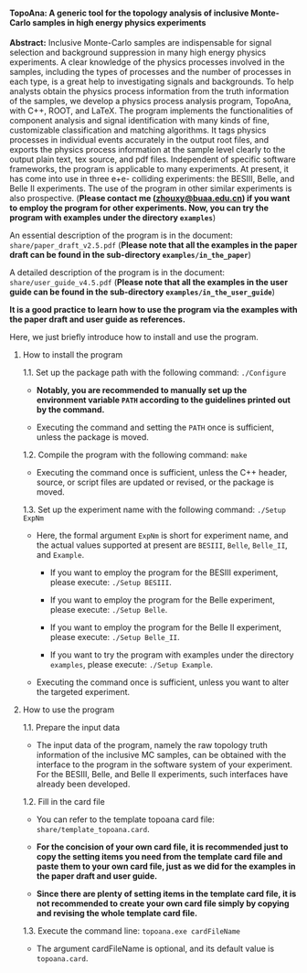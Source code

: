 #### TopoAna: A generic tool for the topology analysis of inclusive Monte-Carlo samples in high energy physics experiments

**Abstract:** Inclusive Monte-Carlo samples are indispensable for signal selection and background suppression in many high energy physics experiments. A clear knowledge of the physics processes involved in the samples, including the types of processes and the number of processes in each type, is a great help to investigating signals and backgrounds. To help analysts obtain the physics process information from the truth information of the samples, we develop a physics process analysis program, TopoAna, with C++, ROOT, and LaTeX. The program implements the functionalities of component analysis and signal identification with many kinds of fine, customizable classification and matching algorithms. It tags physics processes in individual events accurately in the output root files, and exports the physics process information at the sample level clearly to the output plain text, tex source, and pdf files. Independent of specific software frameworks, the program is applicable to many experiments. At present, it has come into use in three e+e- colliding experiments: the BESIII, Belle, and Belle II experiments.
The use of the program in other similar experiments is also prospective. (**Please contact me (zhouxy@buaa.edu.cn) if you want to employ the program for other experiments. Now, you can try the program with examples under the directory ``examples``**)

An essential description of the program is in the document: ``share/paper_draft_v2.5.pdf``
(**Please note that all the examples in the paper draft can be found in the sub-directory ``examples/in_the_paper``**)

A detailed description of the program is in the document: ``share/user_guide_v4.5.pdf``
(**Please note that all the examples in the user guide can be found in the sub-directory ``examples/in_the_user_guide``**)

**It is a good practice to learn how to use the program via the examples with the paper draft and user guide as references.**

Here, we just briefly introduce how to install and use the program.

1. How to install the program

   1.1. Set up the package path with the following command: ``./Configure``

     + **Notably, you are recommended to manually set up the environment variable ``PATH`` according to the guidelines printed out by the command.**

     + Executing the command and setting the ``PATH`` once is sufficient, unless the package is moved.

   1.2. Compile the program with the following command: ``make``

     + Executing the command once is sufficient, unless the C++ header, source, or script files are updated or revised, or the package is moved.

   1.3. Set up the experiment name with the following command: ``./Setup ExpNm``

     + Here, the formal argument ``ExpNm`` is short for experiment name, and the actual values supported at present are ``BESIII``, ``Belle``, ``Belle_II``, and ``Example``.

       - If you want to employ the program for the BESIII experiment, please execute: ``./Setup BESIII``.

       - If you want to employ the program for the Belle experiment, please execute: ``./Setup Belle``.

       - If you want to employ the program for the Belle II experiment, please execute: ``./Setup Belle_II``.

       - If you want to try the program with examples under the directory ``examples``, please execute: ``./Setup Example``.

     + Executing the command once is sufficient, unless you want to alter the targeted experiment.


2. How to use the program

   1.1. Prepare the input data

     + The input data of the program, namely the raw topology truth information of the inclusive MC samples, can be obtained with the interface to the program in the software system of your experiment. For the BESIII, Belle, and Belle II experiments, such interfaces have already been developed. 

   1.2. Fill in the card file

     + You can refer to the template topoana card file: ``share/template_topoana.card``.

     + **For the concision of your own card file, it is recommended just to copy the setting items you need from the template card file and paste them to your own card file, just as we did for the examples in the paper draft and user guide.**

     + **Since there are plenty of setting items in the template card file, it is not recommended to create your own card file simply by copying and revising the whole template card file.**

   1.3. Execute the command line: ``topoana.exe cardFileName``

     + The argument cardFileName is optional, and its default value is ``topoana.card``.
